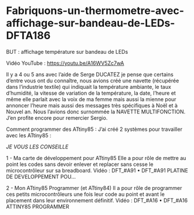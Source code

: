 # Fabriquons-un-thermometre-avec-affichage-sur-bandeau-de-LEDs-DFTA186
BUT : affichage température sur bandeau de LEDs

Vidéo YouTube : https://youtu.be/A16WV5Zc7wA

Il y a 4 ou 5 ans avec l’aide de Serge DUCATEZ je pense que certains d’entre vous ont du connaître, nous avions créé une navette (récupérée dans l’industrie textile) qui indiquait la température ambiante, le taux d’humidité, la vitesse de variation de la température, la date, l’heure et même elle parlait avec la voix de ma femme mais aussi la mienne pour annoncer l’heure mais aussi des messages très spécifiques à Noël et à Nouvel an. Nous l’avions donc surnommée la NAVETTE MULTIFONCTION.
J’en profite encore pour remercier Sergio.

Comment programmer des ATtiny85 :
J’ai créé 2 systèmes pour travailler avec les ATtiny85 :

*JE VOUS LES CONSEILLE*

1 -  Ma carte de développement pour ATtiny85 Elle a pour rôle de mettre au point les codes sans devoir enlever et replacer sans cesse le microcontrôleur sur sa breadboard.
Vidéo : DFT_#A91    • DFT_#A91 PLATINE DE DEVELOPPEMENT POU...  

2 -  Mon ATtiny85 Programmer (et ATtiny84) Il a pour rôle de programmer ces petits microcontrôleurs une fois leur code au point et avant le placement dans leur environnement définitif.
Vidéo : DFT_#A16    • DFT_#A16 ATTINY85 PROGRAMMER  
